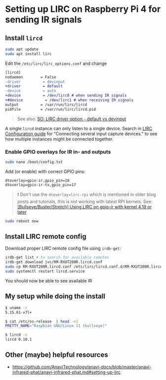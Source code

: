 # Setting up LIRC on Raspberry Pi 4 for sending IR signals


## Install `lircd`

```bash
sudo apt update
sudo apt install lirc
```

Edit the `/etc/lirc/lirc_options.conf` and change

```diff
[lircd]
nodaemon        = False
-driver          = devinput
+driver          = default
-device          = auto
+device          = /dev/lirc0 # when sending IR signals
+#device          = /dev/lirc1 # when receiving IR signals
output          = /var/run/lirc/lircd
pidfile         = /var/run/lirc/lircd.pid
```

> See also: [SO: LIRC driver option - default vs devinput](https://stackoverflow.com/q/62646773)

A single `lircd` instance can only listen to a single device. Search in [LIRC Configuration guide](https://www.lirc.org/html/configuration-guide.html#setup-instance) for "Connecting several input capture devices." to see how multiple instances might be connected together.

### Enable GPIO overlays for IR in- and outputs

```bash
sudo nano /boot/config.txt
```

Add (or enable) with correct GPIO pins:

```
dtoverlay=gpio-ir,gpio_pin=18
dtoverlay=gpio-ir-tx,gpio_pin=17
```

> ❗ Don't use the `dtoverlay=lirc-rpi` which is mentioned in older blog posts and tutorials, this is not working with latest RPI kernels.
> See: [[Bullseye/Buster/Stretch] Using LIRC on gpio-ir with kernel 4.19 or later](https://forums.raspberrypi.com/viewtopic.php?t=235256&sid=fa0ba9ffdfaafbfb05b4ec8d74b92ef9)

```bash
sudo reboot now
```

## Install LIRC remote config

Download proper LIRC remote config file using `irdb-get`:

```bash
irdb-get list # to search for available remotes
irdb-get download jvc/RM-RXUT200R.lircd.conf
sudo cp RM-RXUT200R.lircd.conf /etc/lirc/lircd.conf.d/RM-RXUT200R.lircd.conf
sudo systemctl restart lircd.service
```

You should now be able to see available IR

## My setup while doing the install

```bash
$ uname -r
5.15.61-v7l+

$ cat /etc/os-release  | head -n1
PRETTY_NAME="Raspbian GNU/Linux 11 (bullseye)"

$ lircd -v
lircd 0.10.1
```

## Other (maybe) helpful resources

- https://github.com/AnaviTechnology/anavi-docs/blob/master/anavi-infrared-phat/anavi-infrared-phat.md#setting-up-lirc
